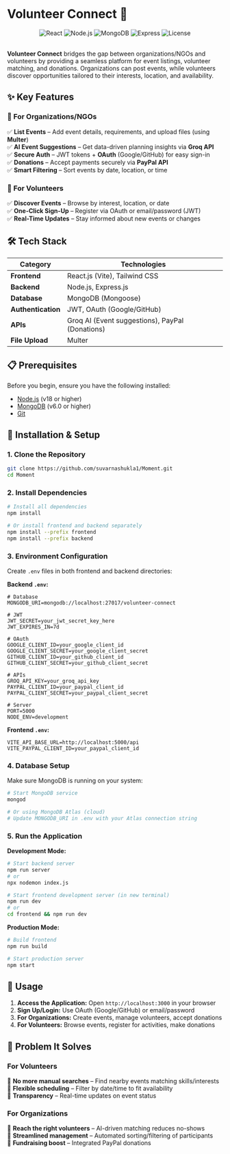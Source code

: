 # **Volunteer Connect** 🤝

<div align="center">
  <img src="https://img.shields.io/badge/React-18.2.0-61DAFB?logo=react&logoColor=white" alt="React">
  <img src="https://img.shields.io/badge/Node.js-18.x-339933?logo=node.js&logoColor=white" alt="Node.js">
  <img src="https://img.shields.io/badge/MongoDB-6.0-47A248?logo=mongodb&logoColor=white" alt="MongoDB">
  <img src="https://img.shields.io/badge/Express.js-4.18-000000?logo=express&logoColor=white" alt="Express">
  <img src="https://img.shields.io/badge/License-MIT-yellow.svg" alt="License">
</div>

<br>

**Volunteer Connect** bridges the gap between organizations/NGOs and volunteers by providing a seamless platform for event listings, volunteer matching, and donations. Organizations can post events, while volunteers discover opportunities tailored to their interests, location, and availability.

## **✨ Key Features**

### **🏢 For Organizations/NGOs**
✅ **List Events** – Add event details, requirements, and upload files (using **Multer**)  
✅ **AI Event Suggestions** – Get data-driven planning insights via **Groq API**  
✅ **Secure Auth** – JWT tokens + **OAuth** (Google/GitHub) for easy sign-in  
✅ **Donations** – Accept payments securely via **PayPal API**  
✅ **Smart Filtering** – Sort events by date, location, or time  

### **👥 For Volunteers**
✅ **Discover Events** – Browse by interest, location, or date  
✅ **One-Click Sign-Up** – Register via OAuth or email/password (JWT)  
✅ **Real-Time Updates** – Stay informed about new events or changes  

## **🛠️ Tech Stack**

| **Category** | **Technologies** |
|--------------|------------------|
| **Frontend** | React.js (Vite), Tailwind CSS |
| **Backend** | Node.js, Express.js |
| **Database** | MongoDB (Mongoose) |
| **Authentication** | JWT, OAuth (Google/GitHub) |
| **APIs** | Groq AI (Event suggestions), PayPal (Donations) |
| **File Upload** | Multer |

## **📋 Prerequisites**

Before you begin, ensure you have the following installed:
- [Node.js](https://nodejs.org/) (v18 or higher)
- [MongoDB](https://www.mongodb.com/) (v6.0 or higher)
- [Git](https://git-scm.com/)

## **🚀 Installation & Setup**

### **1. Clone the Repository**
```bash
git clone https://github.com/suvarnashukla1/Moment.git
cd Moment
```

### **2. Install Dependencies**
```bash
# Install all dependencies
npm install

# Or install frontend and backend separately
npm install --prefix frontend
npm install --prefix backend
```

### **3. Environment Configuration**
Create `.env` files in both frontend and backend directories:

**Backend `.env`:**
```env
# Database
MONGODB_URI=mongodb://localhost:27017/volunteer-connect

# JWT
JWT_SECRET=your_jwt_secret_key_here
JWT_EXPIRES_IN=7d

# OAuth
GOOGLE_CLIENT_ID=your_google_client_id
GOOGLE_CLIENT_SECRET=your_google_client_secret
GITHUB_CLIENT_ID=your_github_client_id
GITHUB_CLIENT_SECRET=your_github_client_secret

# APIs
GROQ_API_KEY=your_groq_api_key
PAYPAL_CLIENT_ID=your_paypal_client_id
PAYPAL_CLIENT_SECRET=your_paypal_client_secret

# Server
PORT=5000
NODE_ENV=development
```

**Frontend `.env`:**
```env
VITE_API_BASE_URL=http://localhost:5000/api
VITE_PAYPAL_CLIENT_ID=your_paypal_client_id
```

### **4. Database Setup**
Make sure MongoDB is running on your system:
```bash
# Start MongoDB service
mongod

# Or using MongoDB Atlas (cloud)
# Update MONGODB_URI in .env with your Atlas connection string
```

### **5. Run the Application**

**Development Mode:**
```bash
# Start backend server
npm run server
# or
npx nodemon index.js

# Start frontend development server (in new terminal)
npm run dev
# or
cd frontend && npm run dev
```

**Production Mode:**
```bash
# Build frontend
npm run build

# Start production server
npm start
```

## **📱 Usage**

1. **Access the Application:** Open `http://localhost:3000` in your browser
2. **Sign Up/Login:** Use OAuth (Google/GitHub) or email/password
3. **For Organizations:** Create events, manage volunteers, accept donations
4. **For Volunteers:** Browse events, register for activities, make donations

## **🌟 Problem It Solves**

### **For Volunteers**
🔹 **No more manual searches** – Find nearby events matching skills/interests  
🔹 **Flexible scheduling** – Filter by date/time to fit availability  
🔹 **Transparency** – Real-time updates on event status  

### **For Organizations**
🔹 **Reach the right volunteers** – AI-driven matching reduces no-shows  
🔹 **Streamlined management** – Automated sorting/filtering of participants  
🔹 **Fundraising boost** – Integrated PayPal donations  
